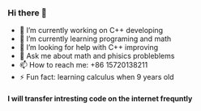 ### Hi there 👋

- 🔭 I’m currently working on C++ developing
- 🌱 I’m currently learning programing and math
- 🤔 I’m looking for help with C++ improving
- 💬 Ask me about math and phisics probleblems
- 📫 How to reach me: +86 15720138211
- ⚡ Fun fact: learning calculus when 9 years old

#### I will transfer intresting code on the internet frequntly
